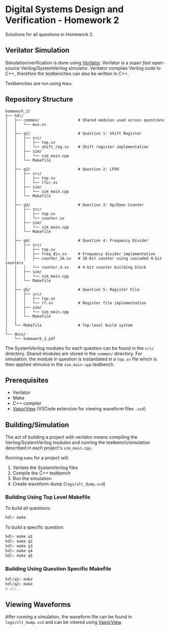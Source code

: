 # Digital Systems Design and Verification - Homework 2

Solutions for all questions in Homework 2.

## Verilator Simulation

Simulation/verification is done using [Verilator](https://github.com/verilator/verilator). Verilator is a _super fast_ open-source Verilog/SystemVerilog simulator. Verilator compiles Verilog code to C++, therefore the testbenches can also be written in C++.

Testbenches are run using `Make`.

## Repository Structure

```
homework_2/
├── hdl/
│   ├── common/                 # Shared modules used across questions
│   │   └── mux.sv
│   │
│   ├── q1/                     # Question 1: Shift Register
│   │   ├── src/
│   │   │   ├── top.sv
│   │   │   └── shift_reg.sv    # Shift register implementation
│   │   ├── sim/
│   │   │   └── sim_main.cpp
│   │   └── Makefile
│   │
│   ├── q2/                     # Question 2: LFSR
│   │   ├── src/
│   │   │   ├── top.sv
│   │   │   └── lfsr.sv
│   │   ├── sim/
│   │   │   └── sim_main.cpp
│   │   └── Makefile
│   │
│   ├── q3/                     # Question 3: Up/Down Counter
│   │   ├── src/
│   │   │   ├── top.sv
│   │   │   └── counter.sv
│   │   ├── sim/
│   │   │   └── sim_main.cpp
│   │   └── Makefile
│   │
│   ├── q4/                     # Question 4: Frequency Divider
│   │   ├── src/
│   │   │   ├── top.sv
│   │   │   ├── freq_div.sv     # Frequency divider implementation
│   │   │   ├── counter_16.sv   # 16-bit counter using cascaded 4-bit counters
│   │   │   └── counter_4.sv    # 4-bit counter building block
│   │   ├── sim/
│   │   │   └── sim_main.cpp
│   │   └── Makefile
│   │
│   ├── q5/                     # Question 5: Register File
│   │   ├── src/
│   │   │   ├── top.sv
│   │   │   └── rf.sv           # Register file implementation
│   │   ├── sim/
│   │   │   └── sim_main.cpp
│   │   └── Makefile
│   │
│   └── Makefile                # Top-level build system
│
└── docs/
    └── homework_2.pdf
```

The SystemVerilog modules for each question can be found in the `src/` directory. Shared modules are stored in the `common/` directory. For simulation, the module in question is instantiated in a `top.sv` file which is then applied stimulus in the `sim_main.cpp` testbench.

## Prerequisites

- Verilator
- Make
- C++ compiler
- [VaporView](https://github.com/Lramseyer/vaporview) (VSCode extension for viewing waveform files `.vcd`)

## Building/Simulation

The act of _building_ a project with verilator means compiling the Verilog/SystemVerilog modules and running the testbench/simulation described in each project's `sim_main.cpp`.

Running `make` for a project will:

1. Verilate the SystemVerilog files
2. Compile the C++ testbench
3. Run the simulation
4. Create waveform dump (`logs/vlt_dump.vcd`)

### Building Using Top Level Makefile

To build all questions:

```bash
hdl> make
```

To build a specific question:

```bash
hdl> make q1
hdl> make q2
hdl> make q3
hdl> make q4
hdl> make q5
```

### Building Using Question Specific Makefile

```bash
hdl/q1> make
hdl/q2> make
# etc.
```

## Viewing Waveforms

After running a simulation, the waveform file can be found in `logs/vlt_dump.vcd` and can be viewed using [VaporView](https://github.com/Lramseyer/vaporview).
